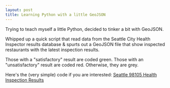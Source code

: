 ```yaml
---
layout: post
title: Learning Python with a little GeoJSON
---
```


Trying to teach myself a little Python, decided to tinker a bit with GeoJSON.

Whipped up a quick script that read data from the Seattle City Health Inspector results 
database & spurts out a GeoJSON file that show inspected restaurants with the latest inspection results.

Those with a "satisfactory" result are coded green. Those with an "unsatisfactory" result are coded red. Otherwise, they are grey.

<script src="https://embed.github.com/view/geojson/dsmyth/seattlehealthgeojson/master/inspections.geojson?height=540&width=800"></script>

Here's the (very simple) code if you are interested: [Seattle 98105 Health Inspection Results](https://github.com/dsmyth/seattlehealthgeojson)
